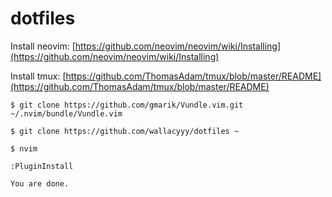 dotfiles
========

Install neovim:
[https://github.com/neovim/neovim/wiki/Installing](https://github.com/neovim/neovim/wiki/Installing)

Install tmux:
[https://github.com/ThomasAdam/tmux/blob/master/README](https://github.com/ThomasAdam/tmux/blob/master/README)

```
$ git clone https://github.com/gmarik/Vundle.vim.git ~/.nvim/bundle/Vundle.vim

$ git clone https://github.com/wallacyyy/dotfiles ~

$ nvim

:PluginInstall

You are done.
```
